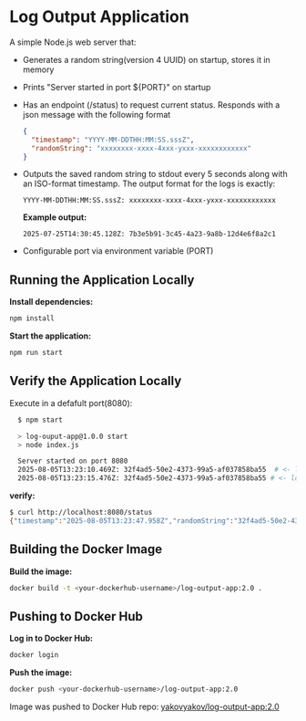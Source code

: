 # Log Output Application

A simple Node.js web server that:

* Generates a random string(version 4 UUID) on startup, stores it in memory

* Prints "Server started in port ${PORT}" on startup

* Has an endpoint (/status) to request current status. Responds with a json message with the following format

  ```json
  {
    "timestamp": "YYYY-MM-DDTHH:MM:SS.sssZ",
    "randomString": "xxxxxxxx-xxxx-4xxx-yxxx-xxxxxxxxxxxx"
  }
  ```

* Outputs the saved random string to stdout every 5 seconds along with an ISO-format timestamp. The output format for the logs is exactly:

  ```text
  YYYY-MM-DDTHH:MM:SS.sssZ: xxxxxxxx-xxxx-4xxx-yxxx-xxxxxxxxxxxx
  ```

  **Example output:**

    ```text
    2025-07-25T14:30:45.128Z: 7b3e5b91-3c45-4a23-9a8b-12d4e6f8a2c1
    ```

* Configurable port via environment variable (PORT)

## Running the Application Locally

**Install dependencies:**

  ```bash
  npm install
  ```

**Start the application:**

  ```bash
  npm run start
  ```

## Verify the Application Locally

Execute in a defafult port(8080):

  ```bash
    $ npm start 

    > log-ouput-app@1.0.0 start
    > node index.js

    Server started on port 8080
    2025-08-05T13:23:10.469Z: 32f4ad5-50e2-4373-99a5-af037858ba55  # <- logs in stdout>
    2025-08-05T13:23:15.476Z: 32f4ad5-50e2-4373-99a5-af037858ba55 # <- logs in stdout>

  ```

  **verify:**

  ```bash
  $ curl http://localhost:8080/status
  {"timestamp":"2025-08-05T13:23:47.958Z","randomString":"32f4ad5-50e2-4373-99a5-af037858ba55"}
  ```

## Building the Docker Image

**Build the image:**

  ```bash
  docker build -t <your-dockerhub-username>/log-output-app:2.0 .
  ```

## Pushing to Docker Hub

**Log in to Docker Hub:**

  ```bash
  docker login
  ```

**Push the image:**

  ```bash
  docker push <your-dockerhub-username>/log-output-app:2.0
  ```

Image was pushed to Docker Hub repo: [yakovyakov/log-output-app:2.0](https://hub.docker.com/r/yakovyakov/log-output-app/tags?name=2.0)

